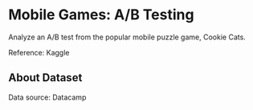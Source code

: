 # Mobile Games: A/B Testing
Analyze an A/B test from the popular mobile puzzle game, Cookie Cats.

Reference: Kaggle

## About Dataset
Data source: Datacamp
